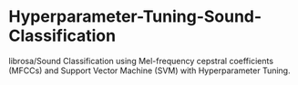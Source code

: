 # Hyperparameter-Tuning-Sound-Classification
librosa/Sound Classification using Mel-frequency cepstral coefficients (MFCCs) and Support Vector Machine (SVM) with Hyperparameter Tuning.
